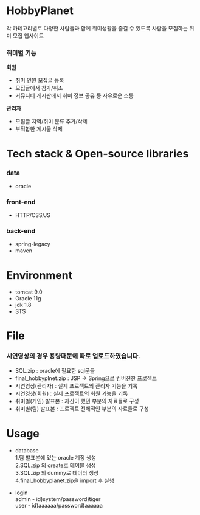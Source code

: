 # HobbyPlanet
각 카테고리별로 다양한 사람들과 함께 취미생활을 즐길 수 있도록 사람을 모집하는 취미 모집 웹사이트

### 취미별 기능
**회원**
- 취미 인원 모집글 등록
- 모집글에서 참가/취소
- 커뮤니티 게시판에서 취미 정보 공유 등 자유로운 소통

**관리자**
- 모집글 지역/취미 분류 추가/삭제
- 부적합한 게시물 삭제
# Tech stack & Open-source libraries

### data
- oracle

### front-end
- HTTP/CSS/JS

### back-end
- spring-legacy
- maven

# Environment
- tomcat 9.0
- Oracle 11g
- jdk 1.8
- STS

# File
### 시연영상의 경우 용량때문에 따로 업로드하였습니다.
- SQL.zip : oracle에 필요한 sql문들<br>
- final_hobbyplnet.zip : JSP -> Spring으로 컨버젼한 프로젝트<br>
- 시연영상(관리자) : 실제 프로젝트의 관리자 기능을 기록<br>
- 시연영상(회원) : 실제 프로젝트의 회원 기능을 기록<br>
- 취미별(개인) 발표본 : 자신이 했던 부분의 자료들로 구성<br>
- 취미별(팀) 발표본 : 프로젝트 전체적인 부분의 자료들로 구성


# Usage
- database <br>
1.팀 발표본에 있는 oracle 계정 생성<br>
2.SQL.zip 의 create로 테이블 생성<br>
3.SQL.zip 의 dummy로 데이터 생성<br>
4.final_hobbyplanet.zip을 import 후 실행<br>

- login <br>
admin - id)system/password)tiger<br>
user - id)aaaaaa/password)aaaaaa
